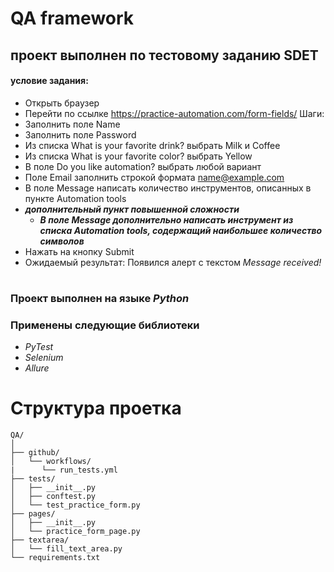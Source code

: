 # QA framework
## проект выполнен по тестовому заданию SDET
#### условие задания:
* Открыть браузер
* Перейти по ссылке https://practice-automation.com/form-fields/
Шаги:
* Заполнить поле Name
* Заполнить поле Password
* Из списка What is your favorite drink? выбрать Milk и Coffee
* Из списка What is your favorite color? выбрать Yellow
* В поле Do you like automation? выбрать любой вариант
* Поле Email заполнить строкой формата name@example.com
* В поле Message написать количество инструментов, описанных в пункте Automation tools
* ***дополнительный пункт повышенной сложности***
  * ***В поле Message дополнительно написать инструмент из списка Automation tools, содержащий
наибольшее количество символов***
* Нажать на кнопку Submit
* Ожидаемый результат: Появился алерт с текстом *Message received!*
#
### Проект выполнен на языке ***Python*** 
### Применены следующие библиотеки 
* *PyTest*
* *Selenium*
* *Allure*
#
# Cтруктура проетка 
 ```
QA/
 │
 ├── github/
 │   └── workflows/
 |      └── run_tests.yml
 ├── tests/
 │   ├── __init__.py
 │   ├── conftest.py
 │   └── test_practice_form.py
 ├── pages/
 │   ├── __init__.py
 │   └── practice_form_page.py
 ├── textarea/
 │   └── fill_text_area.py
 └── requirements.txt
```
#





